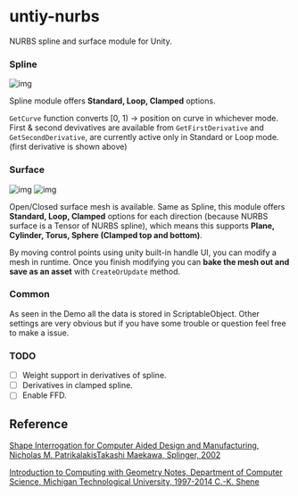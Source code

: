 # untiy-nurbs

NURBS spline and surface module for Unity.

### Spline

![img](Imgs/spline.png)

Spline module offers **Standard, Loop, Clamped** options. 

`GetCurve` function converts [0, 1) -> position on curve in whichever mode. First & second devivatives are available from `GetFirstDerivative` and `GetSecondDerivative`, are currently active only in Standard or Loop mode. (first derivative is shown above)


### Surface

![img](Imgs/torus.png)
![img](Imgs/sphere.png)

Open/Closed surface mesh is available. Same as Spline, this module offers **Standard, Loop, Clamped** options for each direction (because NURBS surface is a Tensor of NURBS spline), which means this supports **Plane, Cylinder, Torus, Sphere (Clamped top and bottom)**.

By moving control points using unity built-in handle UI, you can modify a mesh in runtime. Once you finish modifying you can **bake the mesh out and save as an asset** with `CreateOrUpdate` method.


### Common
As seen in the Demo all the data is stored in ScriptableObject. Other settings are very obvious but if you have some trouble or question feel free to make a issue.

### TODO
- [ ] Weight support in derivatives of spline.
- [ ] Derivatives in clamped spline.
- [ ] Enable FFD.

## Reference
[Shape Interrogation for Computer Aided Design and Manufacturing, Nicholas M. PatrikalakisTakashi Maekawa, Splinger, 2002](https://link.springer.com/book/10.1007/978-3-642-04074-0)

[Introduction to Computing with Geometry Notes, Department of Computer Science, Michigan Technological University, 1997-2014 C.-K. Shene](https://pages.mtu.edu/~shene/COURSES/cs3621/NOTES/)